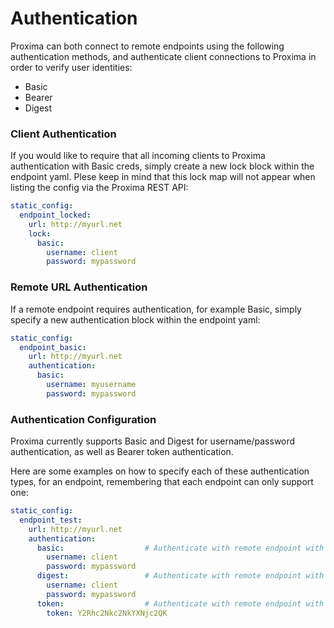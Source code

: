 # Authentication

Proxima can both connect to remote endpoints using the following authentication methods, and authenticate client connections to Proxima in order to verify user identities:
- Basic  
- Bearer  
- Digest

### Client Authentication

If you would like to require that all incoming clients to Proxima authentication with Basic creds, simply create a new lock block within the endpoint yaml. Plese keep in mind that this lock map will not appear when listing the config via the Proxima REST API:

```yaml
static_config:
  endpoint_locked:
    url: http://myurl.net
    lock:
      basic:
        username: client
        password: mypassword
```

### Remote URL Authentication

If a remote endpoint requires authentication, for example Basic, simply specify a new authentication block within the endpoint yaml:

```yaml
static_config:
  endpoint_basic:
    url: http://myurl.net
    authentication:
      basic:
        username: myusername
        password: mypassword
```

### Authentication Configuration

Proxima currently supports Basic and Digest for username/password authentication, as well as Bearer token authentication. 

Here are some examples on how to specify each of these authentication types, for an endpoint, remembering that each endpoint can only support one:
```yaml
static_config:
  endpoint_test:
    url: http://myurl.net
    authentication:
      basic:                  # Authenticate with remote endpoint with Basic
        username: client
        password: mypassword
      digest:                 # Authenticate with remote endpoint with Digest
        username: client
        password: mypassword
      token:                  # Authenticate with remote endpoint with Token
        token: Y2Rhc2Nkc2NkYXNjc2QK


